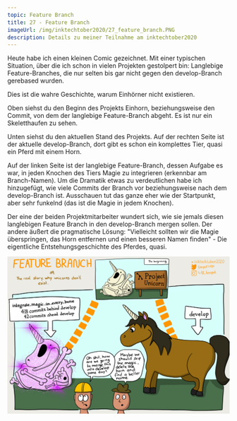 ```yaml
---
topic: Feature Branch
title: 27 - Feature Branch
imageUrl: /img/inktechtober2020/27_feature_branch.PNG
description: Details zu meiner Teilnahme am inktechtober2020
---
```


Heute habe ich einen kleinen Comic gezeichnet. Mit einer typischen Situation, über die ich schon in vielen Projekten gestolpert bin: Langlebige Feature-Branches, die nur selten bis gar nicht gegen den develop-Branch gerebased wurden.

Dies ist die wahre Geschichte, warum Einhörner nicht existieren.

Oben siehst du den Beginn des Projekts Einhorn, beziehungsweise den Commit, von dem der langlebige Feature-Branch abgeht. Es ist nur ein Skeletthaufen zu sehen.

Unten siehst du den aktuellen Stand des Projekts. Auf der rechten Seite ist der aktuelle develop-Branch, dort gibt es schon ein komplettes Tier, quasi ein Pferd mit einem Horn.

Auf der linken Seite ist der langlebige Feature-Branch, dessen Aufgabe es war, in jeden Knochen des Tiers Magie zu integrieren (erkennbar am Branch-Namen). Um die Dramatik etwas zu verdeutlichen habe ich hinzugefügt, wie viele Commits der Branch vor beziehungsweise nach dem develop-Branch ist. Ausschauen tut das ganze eher wie der Startpunkt, aber sehr funkelnd (das ist die Magie in jedem Knochen).

Der eine der beiden Projektmitarbeiter wundert sich, wie sie jemals diesen langlebigen Feature Branch in den develop-Branch mergen sollen. Der andere äußert die pragmatische Lösung: "Vielleicht sollten wir die Magie überspringen, das Horn entfernen und einen besseren Namen finden" - Die eigentliche Entstehungsgeschichte des Pferdes, quasi.

![27 Feature Branch](/img/inktechtober2020/27_feature_branch.PNG)
